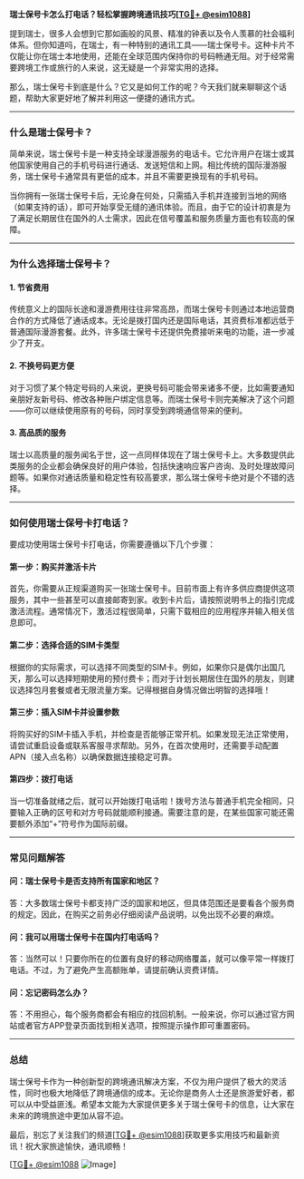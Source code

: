 **瑞士保号卡怎么打电话？轻松掌握跨境通讯技巧[[TG💪+ @esim1088](https://t.me/s/esim1088)]**

提到瑞士，很多人会想到它那如画般的风景、精准的钟表以及令人羡慕的社会福利体系。但你知道吗，在瑞士，有一种特别的通讯工具——瑞士保号卡。这种卡片不仅能让你在瑞士本地使用，还能在全球范围内保持你的号码畅通无阻。对于经常需要跨境工作或旅行的人来说，这无疑是一个非常实用的选择。

那么，瑞士保号卡到底是什么？它又是如何工作的呢？今天我们就来聊聊这个话题，帮助大家更好地了解并利用这一便捷的通讯方式。

---

### **什么是瑞士保号卡？**

简单来说，瑞士保号卡是一种支持全球漫游服务的电话卡。它允许用户在瑞士或其他国家使用自己的手机号码进行通话、发送短信和上网。相比传统的国际漫游服务，瑞士保号卡通常具有更低的成本，并且不需要更换现有的手机号码。

当你拥有一张瑞士保号卡后，无论身在何处，只需插入手机并连接到当地的网络（如果支持的话），即可开始享受无缝的通讯体验。而且，由于它的设计初衷是为了满足长期居住在国外的人士需求，因此在信号覆盖和服务质量方面也有较高的保障。

---

### **为什么选择瑞士保号卡？**

#### **1. 节省费用**
传统意义上的国际长途和漫游费用往往非常高昂，而瑞士保号卡则通过本地运营商合作的方式降低了通话成本。无论是拨打国内还是国际电话，其资费标准都远低于普通国际漫游套餐。此外，许多瑞士保号卡还提供免费接听来电的功能，进一步减少了开支。

#### **2. 不换号码更方便**
对于习惯了某个特定号码的人来说，更换号码可能会带来诸多不便，比如需要通知亲朋好友新号码、修改各种账户绑定信息等。而瑞士保号卡则完美解决了这个问题——你可以继续使用原有的号码，同时享受到跨境通信带来的便利。

#### **3. 高品质的服务**
瑞士以高质量的服务闻名于世，这一点同样体现在了瑞士保号卡上。大多数提供此类服务的企业都会确保良好的用户体验，包括快速响应客户咨询、及时处理故障问题等。如果你对通话质量和稳定性有较高要求，那么瑞士保号卡绝对是个不错的选择。

---

### **如何使用瑞士保号卡打电话？**

要成功使用瑞士保号卡打电话，你需要遵循以下几个步骤：

#### **第一步：购买并激活卡片**
首先，你需要从正规渠道购买一张瑞士保号卡。目前市面上有许多供应商提供这项服务，其中一些甚至可以直接邮寄到家。收到卡片后，请按照说明书上的指引完成激活流程。通常情况下，激活过程很简单，只需下载相应的应用程序并输入相关信息即可。

#### **第二步：选择合适的SIM卡类型**
根据你的实际需求，可以选择不同类型的SIM卡。例如，如果你只是偶尔出国几天，那么可以选择短期使用的预付费卡；而对于计划长期居住在国外的朋友，则建议选择包月套餐或者无限流量方案。记得根据自身情况做出明智的选择哦！

#### **第三步：插入SIM卡并设置参数**
将购买好的SIM卡插入手机，并检查是否能够正常开机。如果发现无法正常使用，请尝试重启设备或联系客服寻求帮助。另外，在首次使用时，还需要手动配置APN（接入点名称）以确保数据连接稳定可靠。

#### **第四步：拨打电话**
当一切准备就绪之后，就可以开始拨打电话啦！拨号方法与普通手机完全相同，只要输入正确的区号和对方号码就能顺利接通。需要注意的是，在某些国家可能还需要额外添加“+”符号作为国际前缀。

---

### **常见问题解答**

#### **问：瑞士保号卡是否支持所有国家和地区？**
答：大多数瑞士保号卡都支持广泛的国家和地区，但具体范围还是要看各个服务商的规定。因此，在购买之前务必仔细阅读产品说明，以免出现不必要的麻烦。

#### **问：我可以用瑞士保号卡在国内打电话吗？**
答：当然可以！只要你所在的位置有良好的移动网络覆盖，就可以像平常一样拨打电话。不过，为了避免产生高额账单，请提前确认资费详情。

#### **问：忘记密码怎么办？**
答：不用担心，每个服务商都会有相应的找回机制。一般来说，你可以通过官方网站或者官方APP登录页面找到相关选项，按照提示操作即可重置密码。

---

### **总结**

瑞士保号卡作为一种创新型的跨境通讯解决方案，不仅为用户提供了极大的灵活性，同时也极大地降低了跨境通信的成本。无论你是商务人士还是旅游爱好者，都可以从中受益匪浅。希望本文能为大家提供更多关于瑞士保号卡的信息，让大家在未来的跨境旅途中更加从容不迫。

最后，别忘了关注我们的频道[[TG💪+ @esim1088](https://t.me/s/esim1088)]获取更多实用技巧和最新资讯！祝大家旅途愉快，通讯顺畅！

[[TG💪+ @esim1088](https://t.me/s/esim1088) ![Image](https://i.postimg.cc/4NQfJmqS/Snipaste-2025-05-13-00-14-12.png)]